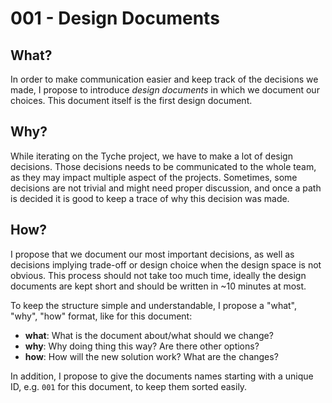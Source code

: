 # 001 - Design Documents

## What?

In order to make communication easier and keep track of the decisions we made, I
propose to introduce *design documents* in which we document our choices.
This document itself is the first design document.

## Why?

While iterating on the Tyche project, we have to make a lot of design decisions.
Those decisions needs to be communicated to the whole team, as they may impact
multiple aspect of the projects.
Sometimes, some decisions are not trivial and might need proper discussion, and
once a path is decided it is good to keep a trace of why this decision was made.

## How?

I propose that we document our most important decisions, as well as decisions
implying trade-off or design choice when the design space is not obvious.
This process should not take too much time, ideally the design documents are
kept short and should be written in ~10 minutes at most.

To keep the structure simple and understandable, I propose a "what", "why",
"how" format, like for this document:
- **what**: What is the document about/what should we change?
- **why**: Why doing thing this way? Are there other options?
- **how**: How will the new solution work? What are the changes?

In addition, I propose to give the documents names starting with a unique ID,
e.g. `001` for this document, to keep them sorted easily.

